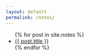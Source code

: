 ```yaml
---
layout: default
permalink: /notes/
---
```


<ul>
  {% for post in site.notes %}
    <li>
      <a href="{{ post.url }}">{{ post.title }}</a>
    </li>
  {% endfor %}
</ul>
